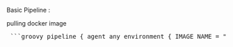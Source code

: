 Basic Pipeline :

 pulling docker image 

<pre lang="markdown"> ```groovy pipeline { agent any environment { IMAGE_NAME = "yreddys211/dockerdemo" IMAGE_TAG = "latest" CONTAINER_NAME = "dockerdemo-app" } stages { stage('Pull Image from Docker Hub') { steps { sh "docker pull ${IMAGE_NAME}:${IMAGE_TAG}" } } stage('Run Container') { steps { // Optional: Stop and remove if already running sh "docker rm -f ${CONTAINER_NAME} || true" // Run the new container sh "docker run -d --name ${CONTAINER_NAME} -p 8082:8080 ${IMAGE_NAME}:${IMAGE_TAG}" } } } } ``` </pre>
